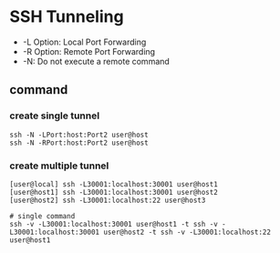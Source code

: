 # SSH Tunneling

* -L Option: Local Port Forwarding
* -R Option: Remote Port Forwarding
* -N: Do not execute a remote command

## command
### create single tunnel
```shell
ssh -N -LPort:host:Port2 user@host
ssh -N -RPort:host:Port2 user@host
```

### create multiple tunnel
```shell
[user@local] ssh -L30001:localhost:30001 user@host1
[user@host1] ssh -L30001:localhost:30001 user@host2
[user@host2] ssh -L30001:localhost:22 user@host3

# single command
ssh -v -L30001:localhost:30001 user@host1 -t ssh -v -L30001:localhost:30001 user@host2 -t ssh -v -L30001:localhost:22 user@host1
```
